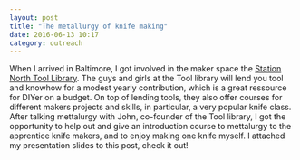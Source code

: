 ```yaml
---
layout: post
title: "The metallurgy of knife making"
date: 2016-06-13 10:17
category: outreach
---
```


When I arrived in Baltimore, I got involved in the maker space the [Station North Tool Library](http://www.stationnorthtoollibrary.org/). The guys and girls at the Tool library will lend you tool and knowhow for a modest yearly contribution, which is a great ressource for DIYer on a budget. On top of lending tools, they also offer courses for different makers projects and skills, in particular, a very popular knife class. After talking mettalurgy with John, co-founder of the Tool library, I got the opportunity to help out and give an introduction course to mettalurgy to the apprentice knife makers, and to enjoy making one knife myself. I attached my presentation slides to this post, check it out!
